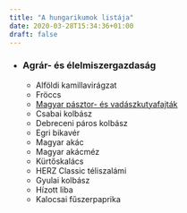 ```yaml
---
title: "A hungarikumok listája"
date: 2020-03-28T15:34:36+01:00
draft: false
---
```

- ### Agrár- és élelmiszergazdaság

    - Alföldi kamillavirágzat
    - Fröccs
    - [Magyar pásztor- és vadászkutyafajták](../vizsla/)
    - Csabai kolbász
    - Debreceni páros kolbász
    - Egri bikavér
    - Magyar akác
    - Magyar akácméz
    - Kürtőskalács
    - HERZ Classic téliszalámi
    - Gyulai kolbász
    - Hízott liba
    - Kalocsai fűszerpaprika 
    